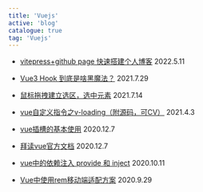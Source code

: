 ```yaml
---
title: 'Vuejs'
active: 'blog'
catalogue: true
tag: 'Vuejs'
---
```

- [vitepress+github page 快速搭建个人博客](./libs/vitepress)  <Tag>2022.5.11</Tag> 

- [Vue3 Hook 到底是啥黑魔法？](./libs/vueHook)  <Tag>2021.7.29</Tag> 

- [鼠标拖拽建立选区，选中元素](./libs/select)  <Tag>2021.7.14</Tag> 

- [vue自定义指令之v-loading（附源码，可CV）](./libs/loadong)  <Tag>2021.4.3</Tag> 

- [vue插槽的基本使用](./libs/slot)  <Tag>2020.12.7</Tag> 

- [拜读vue官方文档](./libs/offical)  <Tag>2020.12.7</Tag> 

- [vue中的依赖注入 provide 和 inject](./libs/inject)  <Tag>2020.10.11</Tag> 

- [Vue中使用rem移动端适配方案](./libs/rem)  <Tag>2020.9.29</Tag> 
